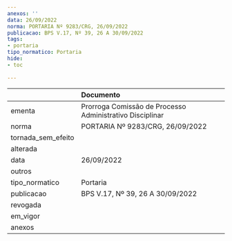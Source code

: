 ```yaml
---
anexos: ''
data: 26/09/2022
norma: PORTARIA Nº 9283/CRG, 26/09/2022
publicacao: BPS V.17, Nº 39, 26 A 30/09/2022
tags:
- portaria
tipo_normatico: Portaria
hide: 
- toc 
 
---
```


|                    | Documento                                                |
|:-------------------|:---------------------------------------------------------|
| ementa             | Prorroga Comissão de Processo Administrativo Disciplinar |
| norma              | PORTARIA Nº 9283/CRG, 26/09/2022                         |
| tornada_sem_efeito |                                                          |
| alterada           |                                                          |
| data               | 26/09/2022                                               |
| outros             |                                                          |
| tipo_normatico     | Portaria                                                 |
| publicacao         | BPS V.17, Nº 39, 26 A 30/09/2022                         |
| revogada           |                                                          |
| em_vigor           |                                                          |
| anexos             |                                                          |